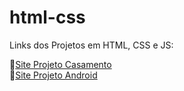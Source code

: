 # html-css
 Links dos Projetos em HTML, CSS e JS:


&#128279;<a href="https://nicollassevero.github.io/html-css/projetos/projeto-casamento/casamento.html">Site Projeto Casamento</a>
<br>
&#128279;<a href="https://nicollassevero.github.io/html-css/projetos/projeto-android-curso/android.html">Site Projeto Android</a>
